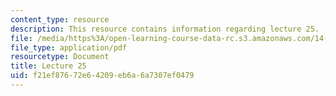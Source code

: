 ```yaml
---
content_type: resource
description: This resource contains information regarding lecture 25.
file: /media/https%3A/open-learning-course-data-rc.s3.amazonaws.com/14-75-political-economy-and-economic-development-fall-2012/f21ef87672e64209eb6a6a7307ef0479_MIT14_75F12_Lec25.pdf
file_type: application/pdf
resourcetype: Document
title: Lecture 25
uid: f21ef876-72e6-4209-eb6a-6a7307ef0479
---
```

